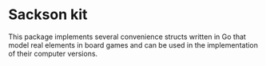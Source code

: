 # Sackson kit

This package implements several convenience structs written in Go that model real elements in board games and
can be used in the implementation of their computer versions.